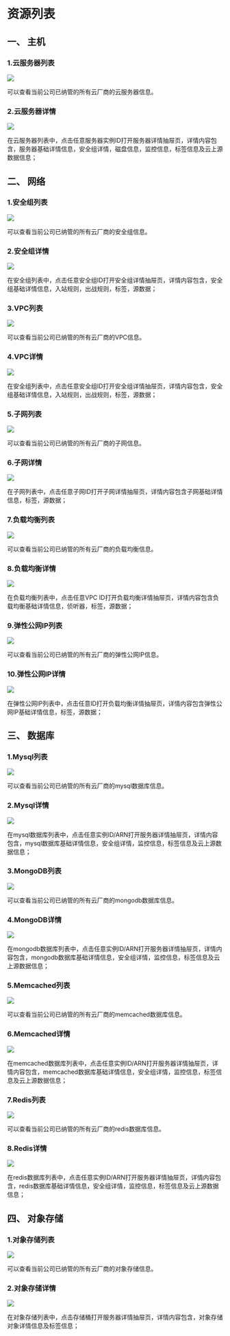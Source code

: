 # 资源列表

## 一、 主机

### 1.云服务器列表
![](https://juyun-1253413501.cos.ap-beijing.myqcloud.com/opsphere/arms/501.png)

可以查看当前公司已纳管的所有云厂商的云服务器信息。

### 2.云服务器详情
![](https://juyun-1253413501.cos.ap-beijing.myqcloud.com/opsphere/arms/502.png)

在云服务器列表中，点击任意服务器实例ID打开服务器详情抽屉页，详情内容包含，服务器基础详情信息，安全组详情，磁盘信息，监控信息，标签信息及云上源数据信息；

## 二、 网络

### 1.安全组列表
![](https://juyun-1253413501.cos.ap-beijing.myqcloud.com/opsphere/arms/601.png)

可以查看当前公司已纳管的所有云厂商的安全组信息。

### 2.安全组详情
![](https://juyun-1253413501.cos.ap-beijing.myqcloud.com/opsphere/arms/602.png)

在安全组列表中，点击任意安全组ID打开安全组详情抽屉页，详情内容包含，安全组基础详情信息，入站规则，出战规则，标签，源数据；

### 3.VPC列表
![](https://juyun-1253413501.cos.ap-beijing.myqcloud.com/opsphere/arms/603.png)

可以查看当前公司已纳管的所有云厂商的VPC信息。

### 4.VPC详情
![](https://juyun-1253413501.cos.ap-beijing.myqcloud.com/opsphere/arms/604.png)

在安全组列表中，点击任意安全组ID打开安全组详情抽屉页，详情内容包含，安全组基础详情信息，入站规则，出战规则，标签，源数据；

### 5.子网列表
![](https://juyun-1253413501.cos.ap-beijing.myqcloud.com/opsphere/arms/605.png)

可以查看当前公司已纳管的所有云厂商的子网信息。

### 6.子网详情
![](https://juyun-1253413501.cos.ap-beijing.myqcloud.com/opsphere/arms/606.png)

在子网列表中，点击任意子网ID打开子网详情抽屉页，详情内容包含子网基础详情信息，标签，源数据；

### 7.负载均衡列表
![](https://juyun-1253413501.cos.ap-beijing.myqcloud.com/opsphere/arms/607.png)

可以查看当前公司已纳管的所有云厂商的负载均衡信息。

### 8.负载均衡详情
![](https://juyun-1253413501.cos.ap-beijing.myqcloud.com/opsphere/arms/608.png)

在负载均衡列表中，点击任意VPC ID打开负载均衡详情抽屉页，详情内容包含负载均衡基础详情信息，侦听器，标签，源数据；

### 9.弹性公网IP列表
![](https://juyun-1253413501.cos.ap-beijing.myqcloud.com/opsphere/arms/609.png)

可以查看当前公司已纳管的所有云厂商的弹性公网IP信息。

### 10.弹性公网IP详情
![](https://juyun-1253413501.cos.ap-beijing.myqcloud.com/opsphere/arms/610.png)

在弹性公网IP列表中，点击任意ID打开负载均衡详情抽屉页，详情内容包含弹性公网IP基础详情信息，标签，源数据；

## 三、 数据库

### 1.Mysql列表
![](https://juyun-1253413501.cos.ap-beijing.myqcloud.com/opsphere/arms/701.png)

可以查看当前公司已纳管的所有云厂商的mysql数据库信息。

### 2.Mysql详情
![](https://juyun-1253413501.cos.ap-beijing.myqcloud.com/opsphere/arms/702.png)

在mysql数据库列表中，点击任意实例ID/ARN打开服务器详情抽屉页，详情内容包含，mysql数据库基础详情信息，安全组详情，监控信息，标签信息及云上源数据信息；

### 3.MongoDB列表
![](https://juyun-1253413501.cos.ap-beijing.myqcloud.com/opsphere/arms/703.png)

可以查看当前公司已纳管的所有云厂商的mongodb数据库信息。

### 4.MongoDB详情
![](https://juyun-1253413501.cos.ap-beijing.myqcloud.com/opsphere/arms/704.png)

在mongodb数据库列表中，点击任意实例ID/ARN打开服务器详情抽屉页，详情内容包含，mongodb数据库基础详情信息，安全组详情，监控信息，标签信息及云上源数据信息； 

### 5.Memcached列表
![](https://juyun-1253413501.cos.ap-beijing.myqcloud.com/opsphere/arms/705.png)

可以查看当前公司已纳管的所有云厂商的memcached数据库信息。

### 6.Memcached详情
![](https://juyun-1253413501.cos.ap-beijing.myqcloud.com/opsphere/arms/706.png)

在memcached数据库列表中，点击任意实例ID/ARN打开服务器详情抽屉页，详情内容包含，memcached数据库基础详情信息，安全组详情，监控信息，标签信息及云上源数据信息；

### 7.Redis列表
![](https://juyun-1253413501.cos.ap-beijing.myqcloud.com/opsphere/arms/707.png)

可以查看当前公司已纳管的所有云厂商的redis数据库信息。

### 8.Redis详情
![](https://juyun-1253413501.cos.ap-beijing.myqcloud.com/opsphere/arms/708.png)

在redis数据库列表中，点击任意实例ID/ARN打开服务器详情抽屉页，详情内容包含，redis数据库基础详情信息，安全组详情，监控信息，标签信息及云上源数据信息；

## 四、 对象存储

### 1.对象存储列表
![](https://juyun-1253413501.cos.ap-beijing.myqcloud.com/opsphere/arms/801.png)

可以查看当前公司已纳管的所有云厂商的对象存储信息。

### 2.对象存储详情
![](https://juyun-1253413501.cos.ap-beijing.myqcloud.com/opsphere/arms/802.png)

在对象存储列表中，点击存储桶打开服务器详情抽屉页，详情内容包含，对象存储对象详情信息及标签信息；

